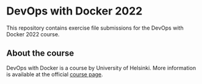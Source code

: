 # DevOps with Docker 2022

This repository contains exercise file submissions for the DevOps with Docker 2022 course.

About the course
---

DevOps with Docker is a course by University of Helsinki. More information is available at the official [course page](https://devopswithdocker.com).

